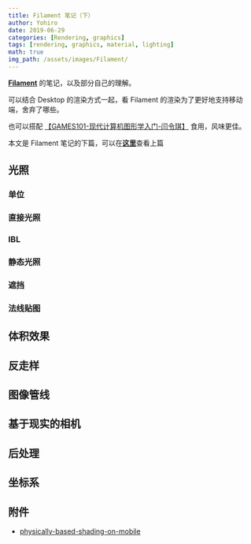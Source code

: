 ```yaml
---
title: Filament 笔记（下）
author: Yohiro
date: 2019-06-29
categories: [Rendering, graphics]
tags: [rendering, graphics, material, lighting]
math: true
img_path: /assets/images/Filament/
---
```


[**Filament**](https://google.github.io/filament/Filament.html) 的笔记，以及部分自己的理解。

可以结合 Desktop 的渲染方式一起，看 Filament 的渲染为了更好地支持移动端，舍弃了哪些。

也可以搭配 [【GAMES101-现代计算机图形学入门-闫令琪】](https://www.bilibili.com/video/BV1X7411F744/?share_source=copy_web&vd_source=7a4dacf2c6974d860175d6d297f6d566) 食用，风味更佳。

本文是 Filament 笔记的下篇，可以在[**这里**]()查看上篇

## 光照

### 单位

### 直接光照

### IBL

### 静态光照

### 遮挡

### 法线贴图

## 体积效果

## 反走样

## 图像管线

## 基于现实的相机

## 后处理

## 坐标系

## 附件

- [physically-based-shading-on-mobile](https://www.unrealengine.com/en/blog/physically-based-shading-on-mobile)
